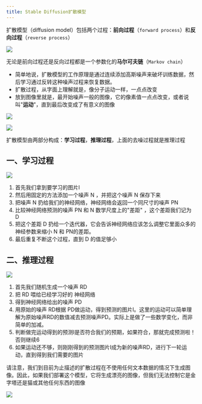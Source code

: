 ```yaml
---
title: Stable Diffusion扩散模型
---
```

扩散模型（diffusion model）包括两个过程：**前向过程**（`forward process`）和**反向过程**（`reverse process`）

![](https://cdn.nlark.com/yuque/0/2023/png/26501265/1683863942954-75ad1de0-b173-4bc5-92b6-6bbbec69eafe.png)

无论是前向过程还是反向过程都是一个参数化的**马尔可夫链**（`Markov chain`）

- 简单地说，扩散模型的工作原理是通过连续添加高斯噪声来破坏训练数据，然后学习通过反转这种噪声过程来恢复数据。
- 扩散过程，从字面上理解就是，像分子运动一样，一点点改变
- 放到图像里就是，最开始噪声一般的图像，它的像素值一点点改变，或者说叫"**运动**"，直到最后改变成了有意义的图像

![](https://cdn.nlark.com/yuque/0/2023/png/26501265/1683864069989-a42037f4-af44-4021-9a44-1ff9a34dd336.png)

![](https://cdn.nlark.com/yuque/0/2023/png/26501265/1683864104347-450d5b8d-ba5a-478a-9daa-9872ceaca59a.png)

扩散模型由两部分构成：**学习过程**，**推理过程**，上面的去噪过程就是推理过程

## 一、学习过程

![](https://cdn.nlark.com/yuque/0/2023/png/26501265/1684116879343-00e08571-b178-40cb-9cad-99a98877f35c.png)

1. 首先我们拿到要学习的图片I
2. 然后用固定的方法添加一个噪声 N ，并把这个噪声 N 保存下来
3. 把噪声 N 扔给我们的神经网络，神经网络会返回一个同尺寸的噪声 PN
4. 比较神经网络预测的噪声 PN 和 N 数学尺度上的"差距" ，这个差距我们记为 D
5. 把这个差距 D 扔给一个迭代器，它会告诉神经网络应该怎么调整它里面众多的神经参数来缩小 N 和 PN的差距。
6. 最后重复不断这个过程，直到 D 的值足够小

## 二、推理过程

![](https://cdn.nlark.com/yuque/0/2023/png/26501265/1684116973466-37d94e98-c2c8-4397-986c-fd54e62c47e8.png)

1. 首先我们随机生成一个噪声 RD
2. 把 RD 喂给已经学习好的 神经网络
3. 得到神经网络给出的噪声 PD
4. 用原始的噪声 RD根据 PD做运动，得到预测的图片I。这里的运动可以简单理解为原始噪声RD的数值减去预测噪声PD。实际上是做了一些数学变化，而非简单的加减。
5. 判断做完运动得到的预测I是否符合我们的预期，如果符合，那就完成预测啦！否则继续6
6. 如果运动还不够，则刚刚得到的预测图片I成为新的噪声RD，进行下一轮运动，直到得到我们需要的图片

请注意，我们到目前为止描述的扩散过程在不使用任何文本数据的情况下生成图像。因此，如果我们部署这个模型，它将生成漂亮的图像，但我们无法控制它是金字塔还是猫或其他任何东西的图像

![](https://cdn.nlark.com/yuque/0/2023/png/26501265/1684117714444-7162f42f-b430-4b50-83e8-d0652f37fdaf.png)